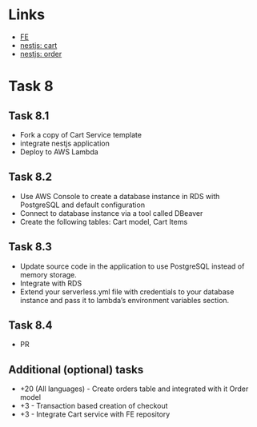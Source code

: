 # Links

- [FE](https://d2d25cyeqtftsg.cloudfront.net/)
- [nestjs: cart](https://tvb9bbhu68.execute-api.eu-west-1.amazonaws.com/dev/api/profile/cart)
- [nestjs: order](https://tvb9bbhu68.execute-api.eu-west-1.amazonaws.com/dev/api/profile/order)

# Task 8

## Task 8.1

- Fork a copy of Cart Service template
- integrate nestjs application
- Deploy to AWS Lambda

## Task 8.2

- Use AWS Console to create a database instance in RDS with PostgreSQL and default configuration
- Connect to database instance via a tool called DBeaver
- Create the following tables: Cart model, Cart Items

## Task 8.3

- Update source code in the application to use PostgreSQL instead of memory storage.
- Integrate with RDS
- Extend your serverless.yml file with credentials to your database instance and pass it to lambda’s environment variables section.

## Task 8.4

- PR

## Additional (optional) tasks

- +20 (All languages) - Create orders table and integrated with it Order model
- +3 - Transaction based creation of checkout
- +3 - Integrate Cart service with FE repository
